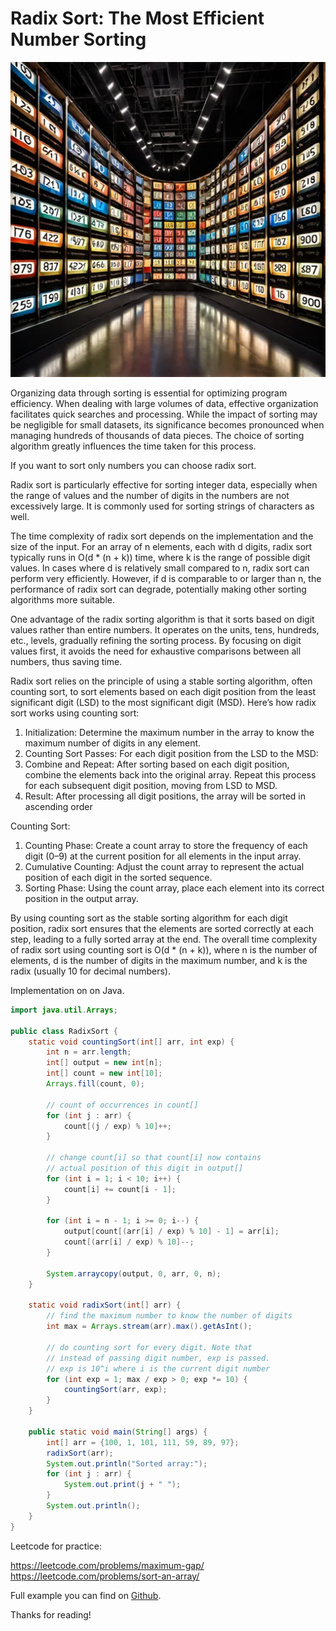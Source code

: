 # Radix Sort: The Most Efficient Number Sorting

![image](source/radix_sort_title_logo.jpeg)

Organizing data through sorting is essential for optimizing program efficiency. When dealing with large volumes of data, effective organization facilitates quick searches and processing. While the impact of sorting may be negligible for small datasets, its significance becomes pronounced when managing hundreds of thousands of data pieces. The choice of sorting algorithm greatly influences the time taken for this process.

If you want to sort only numbers you can choose radix sort.

Radix sort is particularly effective for sorting integer data, especially when the range of values and the number of digits in the numbers are not excessively large. It is commonly used for sorting strings of characters as well.

The time complexity of radix sort depends on the implementation and the size of the input. For an array of n elements, each with d digits, radix sort typically runs in O(d * (n + k)) time, where k is the range of possible digit values. In cases where d is relatively small compared to n, radix sort can perform very efficiently. However, if d is comparable to or larger than n, the performance of radix sort can degrade, potentially making other sorting algorithms more suitable.

One advantage of the radix sorting algorithm is that it sorts based on digit values rather than entire numbers. It operates on the units, tens, hundreds, etc., levels, gradually refining the sorting process. By focusing on digit values first, it avoids the need for exhaustive comparisons between all numbers, thus saving time.

Radix sort relies on the principle of using a stable sorting algorithm, often counting sort, to sort elements based on each digit position from the least significant digit (LSD) to the most significant digit (MSD). Here’s how radix sort works using counting sort:

1. Initialization: Determine the maximum number in the array to know the maximum number of digits in any element.
2. Counting Sort Passes: For each digit position from the LSD to the MSD:
3. Combine and Repeat: After sorting based on each digit position, combine the elements back into the original array. Repeat this process for each subsequent digit position, moving from LSD to MSD.
4. Result: After processing all digit positions, the array will be sorted in ascending order

Counting Sort:

1. Counting Phase: Create a count array to store the frequency of each digit (0–9) at the current position for all elements in the input array.
2. Cumulative Counting: Adjust the count array to represent the actual position of each digit in the sorted sequence.
3. Sorting Phase: Using the count array, place each element into its correct position in the output array.

By using counting sort as the stable sorting algorithm for each digit position, radix sort ensures that the elements are sorted correctly at each step, leading to a fully sorted array at the end. The overall time complexity of radix sort using counting sort is O(d * (n + k)), where n is the number of elements, d is the number of digits in the maximum number, and k is the radix (usually 10 for decimal numbers).

Implementation on on Java.

```java
import java.util.Arrays;

public class RadixSort {
    static void countingSort(int[] arr, int exp) {
        int n = arr.length;
        int[] output = new int[n];
        int[] count = new int[10];
        Arrays.fill(count, 0);

        // count of occurrences in count[]
        for (int j : arr) {
            count[(j / exp) % 10]++;
        }

        // change count[i] so that count[i] now contains
        // actual position of this digit in output[]
        for (int i = 1; i < 10; i++) {
            count[i] += count[i - 1];
        }

        for (int i = n - 1; i >= 0; i--) {
            output[count[(arr[i] / exp) % 10] - 1] = arr[i];
            count[(arr[i] / exp) % 10]--;
        }

        System.arraycopy(output, 0, arr, 0, n);
    }

    static void radixSort(int[] arr) {
        // find the maximum number to know the number of digits
        int max = Arrays.stream(arr).max().getAsInt();

        // do counting sort for every digit. Note that
        // instead of passing digit number, exp is passed.
        // exp is 10^i where i is the current digit number
        for (int exp = 1; max / exp > 0; exp *= 10) {
            countingSort(arr, exp);
        }
    }

    public static void main(String[] args) {
        int[] arr = {100, 1, 101, 111, 59, 89, 97};
        radixSort(arr);
        System.out.println("Sorted array:");
        for (int j : arr) {
            System.out.print(j + " ");
        }
        System.out.println();
    }
}
```

Leetcode for practice:

https://leetcode.com/problems/maximum-gap/
https://leetcode.com/problems/sort-an-array/

Full example you can find on [Github](https://github.com/alxkm/articles/blob/master/src/main/java/org/alx/article/_4_radix_sort/RadixSort.java).

Thanks for reading!
